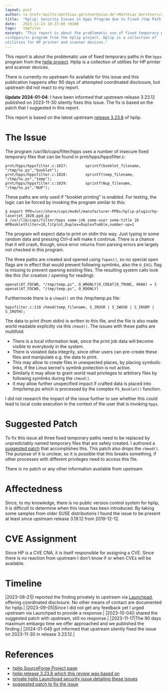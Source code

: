 ```yaml
---
layout: post
author: <a href='mailto:matthias.gerstner@suse.de'>Matthias Gerstner</a>
title:  "hplip: Security Issues in hpps Program due to Fixed /tmp Path Usage"
date:   2023-11-23 10:37:00 +0100
tags:   tmpfiles
excerpt: "This report is about the problematic use of fixed temporary paths in the
<i>hpps</i> program from the hplip project. Hplip is a collection of
utilities for HP printer and scanner devices."
---
```


This report is about the problematic use of fixed temporary paths in the
`hpps` program from the [hplip project][hplip-repo]. Hplip is a collection of
utilities for HP printer and scanner devices.

There is currently no upstream fix available for this issue and this
publication happens after 90 days of attempted coordinated disclosure, but
upstream did not react to my report.

**Update 2024-01-04**: I have been informed that upstream release 3.23.12
published on 2023-11-30 silently fixes this issue. The fix is based on the
patch that I suggested in this report.

This report is based on the latest upstream [release
3.23.8][hplip-reviewed-release] of hplip.

The Issue
=========

The program /usr/lib/cups/filter/hpps uses a number of insecure fixed
temporary files that can be found in prnt/hpps/hppsfilter.c:

    prnt/hpps/hppsfilter.c:1027:        sprintf(booklet_filename, "/tmp/%s.ps","booklet");
    prnt/hpps/hppsfilter.c:1028:        sprintf(temp_filename, "/tmp/%s.ps","temp");
    prnt/hpps/hppsfilter.c:1029:        sprintf(Nup_filename, "/tmp/%s.ps","NUP");

These paths are only used if "booklet printing" is enabled. For testing, the
logic can be forced by invoking the program similar to this:

    $ export PPD=/usr/share/cups/model/manufacturer-PPDs/hplip-plugin/hp-laserjet_1020.ppd.gz
    $ /usr/lib/cups/filter/hpps some-job some-user some-title 10 HPBookletFilter=10,fitplot,Duplex=DuplexTumble,number-up=1

The program will expect data to print on stdin this way. Just typing in
some random data and pressing Ctrl-d will make it continue. There is a
chance that it will crash, though, since error returns from parsing
errors are largely not checked in this program.

The three paths are created and opened using `fopen()`, so no special
open flags are in effect that would prevent following symlinks, also the
`O_EXCL` flag is missing to prevent opening existing files. The
resulting system calls look like this (for creation / opening for
reading):

    openat(AT_FDCWD, "/tmp/temp.ps", O_WRONLY|O_CREAT|O_TRUNC, 0666) = 3
    openat(AT_FDCWD, "/tmp/temp.ps", O_RDONLY)

Furthermode there is a `chmod()` on the /tmp/temp.ps file:

    hppsfilter.c:110 chmod(temp_filename, S_IRUSR | S_IWUSR | S_IRGRP | S_IROTH);

The data to print (from stdin) is written to this file, and the file is
also made world readable explicitly via this `chmod()`. The issues with
these paths are multifold:

- There is a local information leak, since the print job data will
  become visible to everybody in the system.
- There is violated data integrity, since other users can pre-create these
  files and manipulate e.g. the data to print.
- This may allow to create files in unexpected places, by placing symbolic
  links, if the Linux kernel's symlink protection is not active.
- Similarly it may allow to grant world read privileges to arbitrary
  files by following symlinks during the `chmod()`.
- It may allow further unspecified impact if crafted data is placed into
  /tmp/temp.ps which is processed by the complex `PS_Booklet()` function.

I did not research the impact of the issue further to see whether this
could lead to local code execution in the context of the user that is
invoking `hpps`.

Suggested Patch
===============

To fix this issue all three fixed temporary paths need to be replaced by
unpredictably named temporary files that are safely created. I authored a
[suggested patch][suggested-patch] that accomplishes this. This patch
also drops the `chmod()`. The purpose of it is unclear, so it is
possible that this breaks something, if other processes with different
privileges need to access this file.

There is no patch or any other information available from upstream.

Affectedness
============

Since, to my knowledge, there is no public version control system for
hplip, it is difficult to determine when this issue has been introduced.
By taking some samples from older SUSE distributions I found the issue
to be present at least since upstream release 3.19.12 from 2019-12-12.

CVE Assignment
==============

Since HP is a CVE CNA, it is itself responsible for assigning a CVE.
Since there is no reaction from upstream I don't know if or when CVEs
will be available.

Timeline
========

|2023-08-21|I reported the finding privately to upstream via [Launchpad][hplip-launchpad-issue], offering coordinated disclosure. No other means of contact are documented for hplip.|
|2023-09-05|Since I did not get any feedback yet I urged upstream via Launchpad to provide a response.|
|2023-10-04|I shared the suggested patch with upstream, still no response.|
|2023-11-17|The 90 days maximum embargo time we offer approached and we published the finding.|
|2024-01-04|I got informed that upstream silently fixed the issue on 2023-11-30 in release 3.23.12.|

References
==========

- [hplip SourceForge Project page][hplip-repo]
- [hplip release 3.23.8 which this review was based on][hplip-reviewed-release]
- [private hplip Launchpad security issue detailing these issues][hplip-launchpad-issue]
- [suggested patch to fix the issue][suggested-patch]

[hplip-repo]: https://sourceforge.net/projects/hplip
[hplip-reviewed-release]: https://sourceforge.net/projects/hplip/files/hplip/3.23.8
[hplip-launchpad-issue]: https://bugs.launchpad.net/hplip/+bug/2032375
[suggested-patch]: /download/0001-hppsfilter-booklet-printing-change-insecure-fixed-tm.patch
